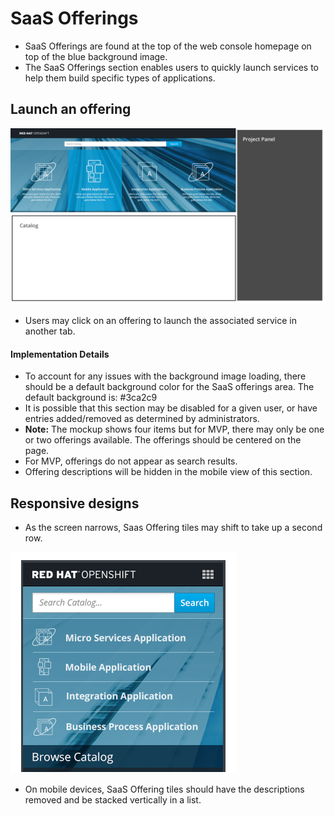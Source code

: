 # SaaS Offerings

- SaaS Offerings are found at the top of the web console homepage on top of the blue background image.
- The SaaS Offerings section enables users to quickly launch services to help them build specific types of applications.

## Launch an offering

![offerings](img/Layout.png)
- Users may click on an offering to launch the associated service in another tab.


#### Implementation Details
- To account for any issues with the background image loading, there should be a default background color for the SaaS offerings area. The default background is: #3ca2c9
- It is possible that this section may be disabled for a given user, or have entries added/removed as determined by administrators.
- **Note:** The mockup shows four items but for MVP, there may only be one or two offerings available. The offerings should be centered on the page.
- For MVP, offerings do not appear as search results.
- Offering descriptions will be hidden in the mobile view of this section.


## Responsive designs
- As the screen narrows, Saas Offering tiles may shift to take up a second row.

![offerings](img/Mobile.png)
- On mobile devices, SaaS Offering tiles should have the descriptions removed and be stacked vertically in a list.
